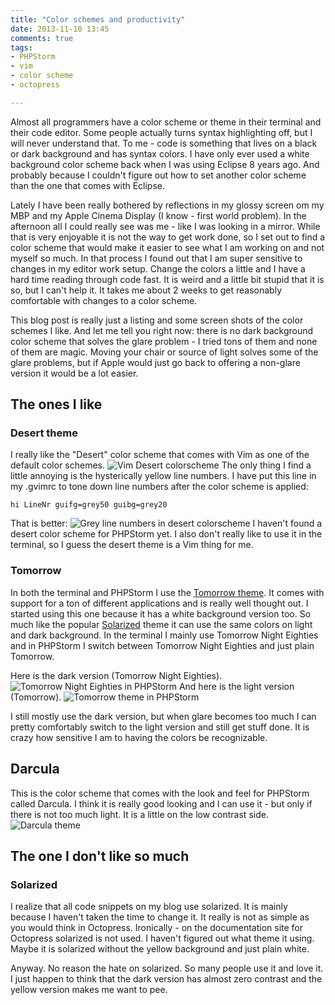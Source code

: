 ```yaml
---
title: "Color schemes and productivity"
date: 2013-11-10 13:45
comments: true
tags:
- PHPStorm
- vim
- color scheme
- octopress

---
```

Almost all programmers have a color scheme or theme in their terminal and their code editor. Some people actually turns syntax highlighting off, but I will never understand that. To me - code is something that lives on a black or dark background and has syntax colors. I have only ever used a white background color scheme back when I was using Eclipse 8 years ago. And probably because I couldn't figure out how to set another color scheme than the one that comes with Eclipse.

Lately I have been really bothered by reflections in my glossy screen om my MBP and my Apple Cinema Display (I know - first world problem). In the afternoon all I could really see was me - like I was looking in a mirror. While that is very enjoyable it is not the way to get work done, so I set out to find a color scheme that would make it easier to see what I am working on and not myself so much. In that process I found out that I am super sensitive to changes in my editor work setup. Change the colors a little and I have a hard time reading through code fast. It is weird and a little bit stupid that it is so, but I can't help it. It takes me about 2 weeks to get reasonably comfortable with changes to a color scheme.

This blog post is really just a listing and some screen shots of the color schemes I like. And let me tell you right now: there is no dark background color scheme that solves the glare problem - I tried tons of them and none of them are magic. Moving your chair or source of light solves some of the glare problems, but if Apple would just go back to offering a non-glare version it would be a lot easier.

## The ones I like
### Desert theme
I really like the "Desert" color scheme that comes with Vim as one of the default color schemes.
![Vim Desert colorscheme](/img/vim-desert.png "Vim Desert colorscheme")
The only thing I find a little annoying is the hysterically yellow line numbers. I have put this line in my .gvimrc to tone down line numbers after the color scheme is applied:
``` vim
hi LineNr guifg=grey50 guibg=grey20
```
That is better:
![Grey line numbers in desert colorscheme](/img/desert-grey-numbers.png)
I haven't found a desert color scheme for PHPStorm yet. I also don't really like to use it in the terminal, so I guess the desert theme is a Vim thing for me.

### Tomorrow
In both the terminal and PHPStorm I use the [Tomorrow theme](https://github.com/chriskempson/tomorrow-theme). It comes with support for a ton of different applications and is really well thought out. I started using this one because it has a white background version too. So much like the popular [Solarized](http://ethanschoonover.com/solarized) theme it can use the same colors on light and dark background.
In the terminal I mainly use Tomorrow Night Eighties and in PHPStorm I switch between Tomorrow Night Eighties and just plain Tomorrow.

Here is the dark version (Tomorrow Night Eighties).
![Tomorrow Night Eighties in PHPStorm](/img/tomorrow-night-eighties-phpstorm.png  "Tomorrow Night Eighties in PHPStorm")
And here is the light version (Tomorrow).
![Tomorrow theme in PHPStorm](/img/tomorrow-phpstorm.png  "Tomorrow theme in PHPStorm")

I still mostly use the dark version, but when glare becomes too much I can pretty comfortably switch to the light version and still get stuff done. It is crazy how sensitive I am to having the colors be recognizable.

## Darcula
This is the color scheme that comes with the look and feel for PHPStorm called Darcula. I think it is really good looking and I can use it - but only if there is not too much light. It is a little on the low contrast side.
![Darcula theme](/img/darcula.png "Darcula theme")

## The one I don't like so much
### Solarized
I realize that all code snippets on my blog use solarized. It is mainly because I haven't taken the time to change it. It really is not as simple as you would think in Octopress. Ironically - on the documentation site for Octopress solarized is not used. I haven't figured out what theme it using. Maybe it is solarized without the yellow background and just plain white.

Anyway. No reason the hate on solarized. So many people use it and love it. I just happen to think that the dark version has almost zero contrast and the yellow version makes me want to pee.

